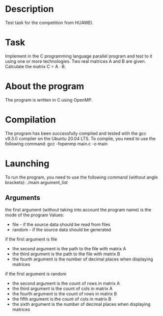 # Description
Test task for the competition from HUAWEI.

# Task
Implement in the C programming language parallel program and test to it using one or more technologies.
Two real matrices A and B are given. Calculate the matrix C = A ∙ B.

# About the program
The program is written in C using OpenMP.

# Compilation
The program has been successfully compiled and tested with the gcc v9.3.0 compiler on the Ubuntu 20.04 LTS.
To compile, you need to use the following command:
gcc -fopenmp main.c -o main

# Launching
To run the program, you need to use the following command (without angle brackets):
./main argument_list

## Arguments
the first argument (without taking into account the program name) is the mode of the program Values:
- file - if the source data should be read from files
- random - if the source data should be generated
        
if the first argument is file
- the second argument is the path to the file with matrix A
- the third argument is the path to the file with matrix B
- the fourth argument is the number of decimal places when displaying matrices

if the first argument is random
- the second argument is the count of rows in matrix A
- the third argument is the count of cols in matrix A
- the fourth argument is the count of rows in matrix B
- the fifth argument is the count of cols in matrix B
- the sixth argument is the number of decimal places when displaying matrices